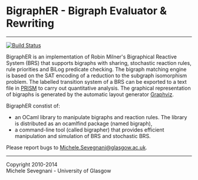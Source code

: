 # BigraphER - Bigraph Evaluator & Rewriting #

----------------------------------------------------------------------------

[![Build Status](https://api.shippable.com/projects/540f670b21c97efdb898a046/badge?branchName=master)](https://app.shippable.com/projects/540f670b21c97efdb898a046/builds/latest)

BigraphER is an implementation of Robin Milner's Bigraphical Reactive System
(BRS) that supports bigraphs with sharing, stochastic reaction rules, rule
priorities and BiLog predicate checking. The bigraph matching engine is
based on the SAT encoding of a reduction to the subgraph isomorphism
problem. The labelled transition system of a BRS can be exported to a text
file in [PRISM](http://www.prismmodelchecker.org) to carry out quantitative
analysis. The graphical representation of bigraphs is generated by the
automatic layout generator [Graphviz](http://www.graphviz.org).

BigraphER constist of:

*  an OCaml library to manipulate bigraphs and reaction rules. The library
     is distributed as an ocamlfind package (named bigraph),
*  a command-line tool (called bigrapher) that provides efficient
   manipulation and simulation of BRS and stochastic BRS.

Please report bugs to <Michele.Sevegnani@glasgow.ac.uk>.

----------------------------------------------------------------------------
Copyright 2010-2014  
Michele Sevegnani - University of Glasgow